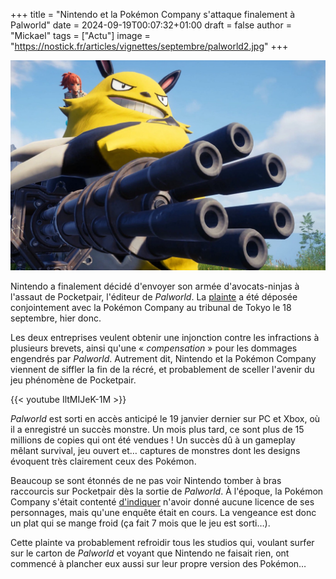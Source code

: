 +++
title = "Nintendo et la Pokémon Company s'attaque finalement à Palworld"
date = 2024-09-19T00:07:32+01:00
draft = false
author = "Mickael"
tags = ["Actu"]
image = "https://nostick.fr/articles/vignettes/septembre/palworld2.jpg"
+++

![Palworld](palworld2.jpg "Nintendo à l'assaut de Palworld (allégorie)")

Nintendo a finalement décidé d'envoyer son armée d'avocats-ninjas à l'assaut de Pocketpair, l'éditeur de *Palworld*. La [plainte](https://www.nintendo.co.jp/corporate/release/en/2024/240919.html) a été déposée conjointement avec la Pokémon Company au tribunal de Tokyo le 18 septembre, hier donc.

Les deux entreprises veulent obtenir une injonction contre les infractions à plusieurs brevets, ainsi qu'une « *compensation* » pour les dommages engendrés par *Palworld*. Autrement dit, Nintendo et la Pokémon Company viennent de siffler la fin de la récré, et probablement de sceller l'avenir du jeu phénomène de Pocketpair.

{{< youtube IltMIJeK-1M >}} 

*Palworld* est sorti en accès anticipé le 19 janvier dernier sur PC et Xbox, où il a enregistré un succès monstre. Un mois plus tard, ce sont plus de 15 millions de copies qui ont été vendues ! Un succès dû à un gameplay mêlant survival, jeu ouvert et… captures de monstres dont les designs évoquent très clairement ceux des Pokémon.

Beaucoup se sont étonnés de ne pas voir Nintendo tomber à bras raccourcis sur Pocketpair dès la sortie de *Palworld*. À l'époque, la Pokémon Company s'était contenté [d'indiquer](https://corporate.pokemon.co.jp/media/news/detail/335.html) n'avoir donné aucune licence de ses personnages, mais qu'une enquête était en cours. La vengeance est donc un plat qui se mange froid (ça fait 7 mois que le jeu est sorti…).

Cette plainte va probablement refroidir tous les studios qui, voulant surfer sur le carton de *Palworld* et voyant que Nintendo ne faisait rien, ont commencé à plancher eux aussi sur leur propre version des Pokémon…